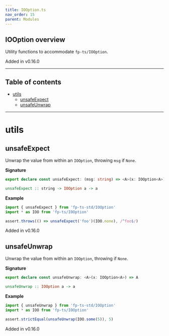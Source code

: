 ```yaml
---
title: IOOption.ts
nav_order: 15
parent: Modules
---
```


## IOOption overview

Utility functions to accommodate `fp-ts/IOOption`.

Added in v0.16.0

---

<h2 class="text-delta">Table of contents</h2>

- [utils](#utils)
  - [unsafeExpect](#unsafeexpect)
  - [unsafeUnwrap](#unsafeunwrap)

---

# utils

## unsafeExpect

Unwrap the value from within an `IOOption`, throwing `msg` if `None`.

**Signature**

```ts
export declare const unsafeExpect: (msg: string) => <A>(x: IOOption<A>) => A
```

```hs
unsafeExpect :: string -> IOOption a -> a
```

**Example**

```ts
import { unsafeExpect } from 'fp-ts-std/IOOption'
import * as IOO from 'fp-ts/IOOption'

assert.throws(() => unsafeExpect('foo')(IOO.none), /^foo$/)
```

Added in v0.16.0

## unsafeUnwrap

Unwrap the value from within an `IOOption`, throwing if `None`.

**Signature**

```ts
export declare const unsafeUnwrap: <A>(x: IOOption<A>) => A
```

```hs
unsafeUnwrap :: IOOption a -> a
```

**Example**

```ts
import { unsafeUnwrap } from 'fp-ts-std/IOOption'
import * as IOO from 'fp-ts/IOOption'

assert.strictEqual(unsafeUnwrap(IOO.some(5)), 5)
```

Added in v0.16.0
